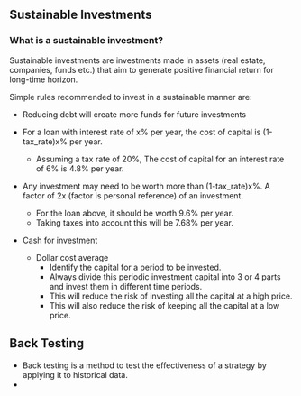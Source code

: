 ## Sustainable Investments

### What is a sustainable investment?

Sustainable investments are investments made in assets (real estate, companies, funds etc.) that aim to generate positive financial return for long-time horizon.

Simple rules recommended to invest in a sustainable manner are:

- Reducing debt will create more funds for future investments
 - For a loan with interest rate of x% per year, the cost of capital is (1-tax_rate)x% per year.
   - Assuming a tax rate of 20%, The cost of capital for an interest rate of 6% is 4.8% per year.
 - Any investment may need to be worth more than (1-tax_rate)x%. A factor of  2x (factor is personal reference) of an investment. 
   - For the loan above, it should be worth 9.6% per year. 
   - Taking taxes into account this will be 7.68% per year.

- Cash for investment
  - Dollar cost average
    - Identify the capital for a period to be invested.
    - Always divide this periodic investment capital into 3 or 4 parts and invest them in different time periods.
    - This will reduce the risk of investing all the capital at a high price.
    - This will also reduce the risk of keeping all the capital at a low price.

## Back Testing

- Back testing is a method to test the effectiveness of a strategy by applying it to historical data.
- 